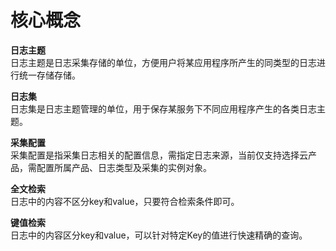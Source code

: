 # 核心概念

**日志主题**  
日志主题是日志采集存储的单位，方便用户将某应用程序所产生的同类型的日志进行统一存储存储。 

**日志集**  
日志集是日志主题管理的单位，用于保存某服务下不同应用程序产生的各类日志主题。  

**采集配置**  
采集配置是指采集日志相关的配置信息，需指定日志来源，当前仅支持选择云产品，需配置所属产品、日志类型及采集的实例对象。  

**全文检索**  
日志中的内容不区分key和value，只要符合检索条件即可。  

**键值检索**  
日志中的内容区分key和value，可以针对特定Key的值进行快速精确的查询。
